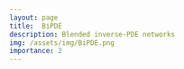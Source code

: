 ```yaml
---
layout: page
title:  BiPDE
description: Blended inverse-PDE networks 
img: /assets/img/BiPDE.png
importance: 2
---
```



<div class="row">
    <div class="col-sm mt-3 mt-md-0">
        <img class="img-fluid rounded z-depth-1" src="{{ '/assets/img/underdevelopmentlogo.jpg' | relative_url }}" alt="" title="example image"/>
    </div>
</div>
<div class="caption">

</div>



